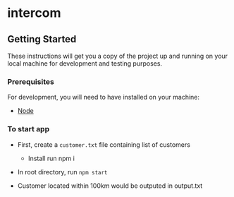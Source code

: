 # intercom
## Getting Started

These instructions will get you a copy of the project up and running on your
local machine for development and testing purposes.

### Prerequisites

For development, you will need to have installed on your machine:

- [Node](https://nodejs.org)

### To start app

- First, create a `customer.txt` file containing list of customers

  - Install run npm i

- In root directory, run `npm start`
- Customer located within 100km would be outputed in output.txt